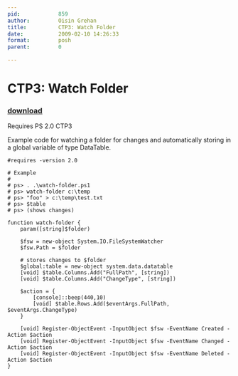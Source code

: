 ```yaml
---
pid:            859
author:         Oisin Grehan
title:          CTP3: Watch Folder
date:           2009-02-10 14:26:33
format:         posh
parent:         0

---
```


# CTP3: Watch Folder

### [download](//scripts/859.ps1)

Requires PS 2.0 CTP3

Example code for watching a folder for changes and automatically storing in a global variable of type DataTable.

```posh
#requires -version 2.0

# Example
#
# ps> . .\watch-folder.ps1
# ps> watch-folder c:\temp
# ps> "foo" > c:\temp\test.txt
# ps> $table
# ps> (shows changes)

function watch-folder {
    param([string]$folder)
    
    $fsw = new-object System.IO.FileSystemWatcher
    $fsw.Path = $folder
    
    # stores changes to $folder
    $global:table = new-object system.data.datatable
    [void] $table.Columns.Add("FullPath", [string])
    [void] $table.Columns.Add("ChangeType", [string])
    
    $action = {
        [console]::beep(440,10)
        [void] $table.Rows.Add($eventArgs.FullPath, $eventArgs.ChangeType)
    }
        
    [void] Register-ObjectEvent -InputObject $fsw -EventName Created -Action $action
    [void] Register-ObjectEvent -InputObject $fsw -EventName Changed -Action $action
    [void] Register-ObjectEvent -InputObject $fsw -EventName Deleted -Action $action
}
```
